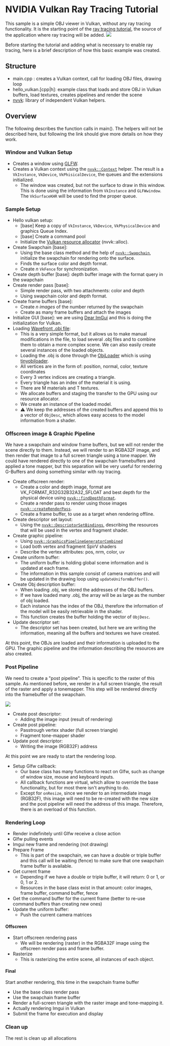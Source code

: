 # NVIDIA Vulkan Ray Tracing Tutorial

This sample is a simple OBJ viewer in Vulkan, without any ray tracing functionality.
It is the starting point of the [ray tracing tutorial](https://nvpro-samples.github.io/vk_raytracing_tutorial_KHR/vkrt_tutorial.md.html),
the source of the application where ray tracing will be added.
![](images/vk_ray_tracing__before.png)

Before starting the tutorial and adding what is necessary to enable ray tracing, here is a brief description of how this basic example was created.
## Structure

* main.cpp : creates a Vulkan context, call for loading OBJ files, drawing loop
* hello_vulkan.[cpp|h]: example class that loads and store OBJ in Vulkan buffers, load textures, creates pipelines and render the scene
* [nvvk](https://github.com/nvpro-samples/nvpro_core/tree/master/nvvk): library of independent Vulkan helpers.

## Overview

The following describes the function calls in main(). The helpers will not be described here, but following the link should give more details on how they work.

### Window and Vulkan Setup

* Creates a window using [GLFW](https://www.glfw.org/).
* Creates a Vulkan context using the [`nvvk::Context`](https://github.com/nvpro-samples/nvpro_core/tree/master/nvvk#context_vkhpp)
  helper. The result is a `VkInstance`, `VkDevice`, `VkPhisicalDevice`, the queues and the extensions initialized.
  * The window was created, but not the surface to draw in this window. This is done using the information from `VkInstance` and `GLFWwindow`. The
    `VkSurfaceKHR` will be used to find the proper queue.

### Sample Setup

* Hello vulkan setup:
  * [base] Keep a copy of `VkInstance`, `VkDevice`, `VkPhysicalDevice` and graphics Queue Index.
  * [base] Create a command pool
  * Initialize the [Vulkan resource allocator](https://github.com/nvpro-samples/nvpro_core/tree/master/nvvk#resourceallocator_vkhpp) (nvvk::alloc).
* Create Swapchain [base]:
  * Using the base class method and the help of [`nvvk::Swapchain`](https://github.com/nvpro-samples/nvpro_core/tree/master/nvvk#swapchain_vkhpp),
    initialize the swapchain for rendering onto the surface.
  * Finds the surface color and depth format.
  * Create *n* `VkFence` for synchronization.
* Create depth buffer [base]: depth buffer image with the format query in the swapchain
* Create render pass [base]:
  * Simple render pass, with two attachments: color and depth
  * Using swapchain color and depth format.
* Create frame buffers [base]:
  * Create *n images* of the number returned by the swapchain
  * Create as many frame buffers and attach the images
* Initialize GUI [base]: we are using [Dear ImGui](https://github.com/ocornut/imgui) and
  this is doing the initialization for Vulkan.
* Loading [Wavefront .obj file](https://en.wikipedia.org/wiki/Wavefront_.obj_file):
  * This is a very simple format, but it allows us to make manual modifications in the file, to load several .obj files and to combine them to obtain a more complex scene. We can also easily create several instances of the loaded objects.
  * Loading the .obj is done through the [ObjLoader](https://github.com/nvpro-samples/vk_raytracing_tutorial_KHR/blob/3e399adf0a3e991795fbdf91e0e6c23b9f492bb8/common/obj_loader.cpp#L26) which is using [tinyobjloader](https://github.com/tinyobjloader/tinyobjloader).
  * All vertices are in the form of: position, normal, color, texture coordinates
  * Every 3 vertex indices are creating a triangle.
  * Every triangle has an index of the material it is using.
  * There are M materials and T textures.
  * We allocate buffers and staging the transfer to the GPU using our resource allocator.
  * We create an instance of the loaded model.
  * :warning: We keep the addresses of the created buffers and append this to a vector of `ObjDesc`, which allows easy access to the model information from a shader.

### Offscreen image & Graphic Pipeline

We have a swapchain and window frame buffers, but we will not render the scene directly to them. Instead, we will render to an RGBA32F image, and then render that image to a full screen triangle using a tone mapper. We could have rendered directly to one of the swapchain framebuffers and applied a tone mapper, but this separation will be very useful for rendering G-Buffers and doing something similar with ray tracing.

* Create offscreen render:
  * Create a color and depth image, format are VK_FORMAT_R32G32B32A32_SFLOAT and best depth for the physical device using [`nvvk::findDepthFormat`](https://github.com/nvpro-samples/nvpro_core/tree/master/nvvk#renderpasses_vkhpp).
  * Create a render pass to render using those images [`nvvk::createRenderPass`](https://github.com/nvpro-samples/nvpro_core/tree/master/nvvk#renderpasses_vkhpp).
  * Create a frame buffer, to use as a target when rendering offline.
* Create descriptor set layout:
  * Using the [`nvvk::DescriptorSetBindings`](https://github.com/nvpro-samples/nvpro_core/tree/master/nvvk#class-nvvkdescriptorsetbindings), describing the resources that will be used in the vertex and fragment shader.
* Create graphic pipeline:
  * Using [`nvvk::GraphicsPipelineGeneratorCombined`](https://github.com/nvpro-samples/nvpro_core/tree/master/nvvk#class-nvvkgraphicspipelinegeneratorcombined)
  * Load both vertex and fragment SpirV shaders
  * Describe the vertex attributes: pos, nrm, color, uv
* Create uniform buffer:
  * The uniform buffer is holding global scene information and is updated at each frame.
  * The information in this sample consist of camera matrices and will be
    updated in the drawing loop using `updateUniformBuffer()`.
* Create Obj description buffer:
  * When loading .obj, we stored the addresses of the OBJ buffers.
  * If we have loaded many .obj, the array will be as large as the number of obj loaded.
  * Each instance has the index of the OBJ, therefore the information of the model will be easily retrievable in the shader.
  * This function creates the buffer holding the vector of `ObjDesc`.
* Update descriptor set:
  * The descriptor set has been created, but here we are writing the information, meaning all the buffers and textures we have created.

At this point, the OBJs are loaded and their information is uploaded to the GPU. The graphic pipeline and the information describing the resources are also created.

### Post Pipeline

We need to create a "post pipeline". This is specific to the raster of this sample. As mentioned before, we render in a full screen triangle, the result of the raster and apply a tonemapper. This step will be rendered directly into the framebuffer of the swapchain.

![](images/base_pipeline.png)

* Create post descriptor:
  * Adding the image input (result of rendering)
* Create post pipeline:
  * Passtrough vertex shader (full screen triangle)
  * Fragment tone-mapper shader
* Update post descriptor:
  * Writing the image (RGB32F) address

At this point we are ready to start the rendering loop.

* Setup Glfw callback:
  * Our base class has many functions to react on Glfw, such as change of window size, mouse and keyboard inputs.
  * All callback functions are virtual, which allow to override the base functionality, but for most there isn't anything to do.
  * Except for `onResize`, since we render to an intermediate image (RGB32F), this image will need to be re-created with the new size and the post pipeline will need the address of this image. Therefore, there is an overload of this function.

### Rendering Loop

* Render indefinitely until Glfw receive a close action
* Glfw pulling events
* Imgui new frame and rendering (not drawing)
* Prepare Frame
  * This is part of the swapchain, we can have a double or triple buffer and
    this call will be waiting (fence) to make sure that one swapchain frame buffer
    is available.
* Get current frame
  * Depending if we have a double or triple buffer, it will return: 0 or 1, or 0, 1 or 2.
  * Resources in the base class exist in that amount: color images, frame buffer, command buffer, fence
* Get the command buffer for the current frame (better to re-use command buffers than creating new ones)
* Update the uniform buffer:
  * Push the current camera matrices

#### Offscreen

* Start offscreen rendering pass
  * We will be rendering (raster) in the RGBA32F image using the offscreen render pass and frame buffer.
* Rasterize
  * This is rasterizing the entire scene, all instances of each object.

#### Final

Start another rendering, this time in the swapchain frame buffer

* Use the base class render pass
* Use the swapchain frame buffer
* Render a full-screen triangle with the raster image and tone-mapping it.
* Actually rendering Imgui in Vulkan
* Submit the frame for execution and display

### Clean up

The rest is clean up all allocations
